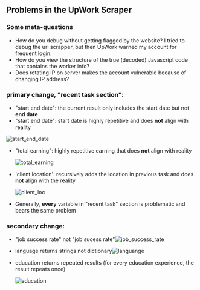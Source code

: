 ## Problems in the UpWork Scraper

### Some meta-questions

- How do you debug without getting flagged by the website? I tried to debug the url scrapper, but then UpWork warned my account for frequent login. 
- How do you view the structure of the true (decoded) Javascript code that contains the worker info?
- Does rotating IP on server makes the account vulnerable because of changing IP address? 

### primary change, "recent task section":

- "start end date": the current result only includes the start date but not **end date**
- "start end date": start date is highly repetitive and does **not** align with reality 

![start_end_date](https://github.com/ruizuo11/geoWageGap/blob/main/figures/start_end_date.png?raw=true)

- "total earning": highly repetitive earning that does **not** align with reality

  ![total_earning](https://github.com/ruizuo11/geoWageGap/blob/main/figures/total_earning.png?raw=true)

- 'client location': recursively adds the location in previous task and does **not** align with the reality

  ![client_loc](https://github.com/ruizuo11/geoWageGap/blob/main/figures/client_loc.png?raw=true)

- Generally, **every** variable in "recent task" section is problematic and bears the same problem

### secondary change:

- "job success rate" not "job sucess rate"![job_success_rate](https://github.com/ruizuo11/geoWageGap/blob/main/figures/figures/job_success_rate.png?raw=true)

- language returns strings not dictionary![languange](https://github.com/ruizuo11/geoWageGap/blob/main/languange.png?raw=true)

- education returns repeated results (for every education experience, the result repeats once)

  ![education](https://github.com/ruizuo11/geoWageGap/blob/main/figures/education.png?raw=true)




